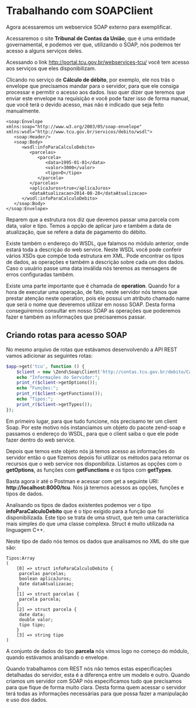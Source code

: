 # Trabalhando com SOAPClient

Agora acessaremos um webservice SOAP externo para exemplificar.

Acessaremos o site **Tribunal de Contas da União**, que é uma entidade governamental, e podemos ver que, utilizando o SOAP, nós podemos ter acesso a alguns serviços deles.

Acessando o link <http://portal.tcu.gov.br/webservices-tcu/> você tem acesso aos serviços que eles disponibilizam.

Clicando no serviço de **Cálculo de débito**, por exemplo, ele nos trás o envelope que precisamos mandar para o servidor, para que ele consiga processar e permitir o acesso aos dados. Isso quer dizer que teremos que enviar este envelope na requisição e você pode fazer isso de forma manual, que você terá o devido acesso, mas não é indicado que seja feito manualmente.

```
<soap:Envelope
xmlns:soap="http://www.w3.org/2003/05/soap-envelope"
xmlns:wsdl="http://www.tcu.gov.br/servicos/debito/wsdl">
   <soap:Header/>
   <soap:Body>
      <wsdl:infoParaCalculoDebito>
         <parcelas>
            <parcela>
               <data>1995-01-01</data>
               <valor>3000</valor>
               <tipo>D</tipo>
            </parcela>
         </parcelas>
         <aplicaJuros>true</aplicaJuros>
         <dataAtualizacao>2014-08-28</dataAtualizacao>
      </wsdl:infoParaCalculoDebito>
   </soap:Body>
</soap:Envelope>
```

Reparem que a estrutura nos diz que devemos passar uma parcela com data, valor e tipo. Temos a opção de aplicar juro e também a data de atualização, que se refere a data de pagamento do débito.

Existe também o endereço do WSDL, que falamos no módulo anterior, onde estará toda a descrição do web service. Neste WSDL você pode conferir vários XSDs que compõe toda estrutura em XML. Pode encontrar os tipos de dados, as operações e também a descrição sobre cada um dos dados. Caso o usuário passe uma data inválida nós teremos as mensagens de erros configuradas também.

Existe uma parte importante que é chamada de **operation**. Quando for a hora de executar uma operação, de fato, neste servidor nós temos que prestar atenção neste operation, pois ele possui um atributo chamado name que será o nome que deveremos utilizar em nosso SOAP. Desta forma conseguiremos consultar em nosso SOAP as operações que poderemos fazer e também as informações que precisaremos passar.

## Criando rotas para acesso SOAP

No mesmo arquivo de rotas que estávamos desenvolvendo a API REST vamos adicionar as seguintes rotas:

```php
$app->get('tcu', function () {
    $client = new \Zend\Soap\Client('http://contas.tcu.gov.br/debito/CalculoDebito?wsdl');
    echo "Informações do Servidor:";
    print_r($client->getOptions());
    echo "Funções:";
    print_r($client->getFunctions());
    echo "Tipos:";
    print_r($client->getTypes());
});
```

Em primeiro lugar, para que tudo funcione, nós precisamo ter um client Soap. Por este motivo nós instanciamos um objeto do pacote zend-soap e passamos o endereço do WSDL, para que o client saiba o que ele pode fazer dentro do web service.

Depois que temos este objeto nós já temos acesso as informações do servidor então o que fizemos depois foi utilizar os métodos para retornar os recursos que o web service nos disponibiliza. Listamos as opções com o **getOptions**, as funções com **getFunctions** e os tipos com **getTypes**.

Basta agora ir até o Postman e acessar com get a seguinte URI: **http://localhost:8000/tcu**. Nós já teremos acessos as opções, funções e tipos de dados.

Analisando os tipos de dados existentes podemos ver o tipo **infoParaCalculoDebito** que é o tipo exigido para a função que foi disponibilizada. Este tipo se trata de uma struct, que tem uma característica mais simples do que uma classe complexa. Struct é muito utilizada na linguagem C++.

Neste tipo de dado nós temos os dados que analisamos no XML do site que são:

```
Tipos:Array
(
    [0] => struct infoParaCalculoDebito {
     parcelas parcelas;
     boolean aplicaJuros;
     date dataAtualizacao;
    }
    [1] => struct parcelas {
     parcela parcela;
    }
    [2] => struct parcela {
     date data;
     double valor;
     tipo tipo;
    }
    [3] => string tipo
)
```

A conjunto de dados do tipo **parcela** nós vimos logo no começo do módulo, quando estávamos analisando o envelope.

Quando trabalhamos com REST nós não temos estas especificações detalhadas do servidor, esta é a diferença entre um modelo e outro. Quando criamos um servidor com SOAP nós especificamos tudo que precisamos para que fique de forma muito clara. Desta forma quem acessar o servidor terá todas as informações necessárias para que possa fazer a manipulação e uso dos dados.